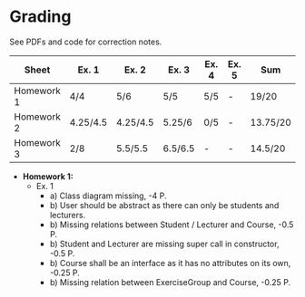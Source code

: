 # Grading

See PDFs and code for correction notes.

| Sheet      | Ex. 1    | Ex. 2    | Ex. 3   | Ex. 4 | Ex. 5 | Sum      |
| ---------- | -------- | -------- | ------- | ----- | ----- | -------- |
| Homework 1 | 4/4      | 5/6      | 5/5     | 5/5   | -     | 19/20    |
| Homework 2 | 4.25/4.5 | 4.25/4.5 | 5.25/6  | 0/5   | -     | 13.75/20 |
| Homework 3 | 2/8      | 5.5/5.5  | 6.5/6.5 | -     | -     | 14.5/20  |

- **Homework 1:**
  - Ex. 1
    - a) Class diagram missing, -4 P.
    - b) User should be abstract as there can only be students and lecturers.
    - b) Missing relations between Student / Lecturer and Course, -0.5 P.
    - b) Student and Lecturer are missing super call in constructor, -0.5 P.
    - b) Course shall be an interface as it has no attributes on its own, -0.25 P.
    - b) Missing relation between ExerciseGroup and Course, -0.25 P.
